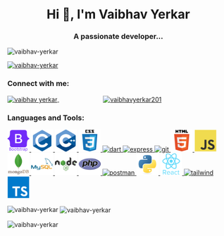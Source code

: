 <h1 align="center">Hi 👋, I'm Vaibhav Yerkar</h1>
<h3 align="center">A passionate developer...</h3>

<p align="left"> 
    <img src="https://komarev.com/ghpvc/?username=vaibhav-yerkar&label=Profile%20views&color=0e75b6&style=flat" alt="vaibhav-yerkar" /> 
</p>

<p align="left"> 
    <a href="https://github.com/ryo-ma/github-profile-trophy">
    <img src="https://github-profile-trophy.vercel.app/?username=vaibhav-yerkar" alt="vaibhav-yerkar" />
    </a> 
</p>

<h3 align="left">Connect with me:</h3>
<p align="left">
<a href="https://linkedin.com/in/vaibhav yerkar" target="blank" style="margin-right:100px;">
    <img align="center" src="https://raw.githubusercontent.com/rahuldkjain/github-profile-readme-generator/master/src/images/icons/Social/linked-in-alt.svg" alt="vaibhav yerkar" height="45" width="60" />
</a>
<a href="https://www.hackerrank.com/vaibhavyerkar201" target="blank">
    <img align="center" src="https://raw.githubusercontent.com/rahuldkjain/github-profile-readme-generator/master/src/images/icons/Social/hackerrank.svg" alt="vaibhavyerkar201" height="45" width="60" />
</a>
</p>
    <h3 align="left">Languages and Tools:</h3>
    <p align="left"> 
    <a href="https://getbootstrap.com" target="_blank" rel="noreferrer"> 
        <img src="https://raw.githubusercontent.com/devicons/devicon/master/icons/bootstrap/bootstrap-plain-wordmark.svg" alt="bootstrap" width="50" height="50"/> 
    </a> 
    <a href="https://www.cprogramming.com/" target="_blank" rel="noreferrer"> 
        <img src="https://raw.githubusercontent.com/devicons/devicon/master/icons/c/c-original.svg" alt="c" width="50" height="50" /> 
    </a> 
    <a href="https://www.w3schools.com/cpp/" target="_blank" rel="noreferrer"> 
        <img src="https://raw.githubusercontent.com/devicons/devicon/master/icons/cplusplus/cplusplus-original.svg" alt="cplusplus" width="50" height="50"/> 
    </a> 
    <a href="https://www.w3schools.com/css/" target="_blank" rel="noreferrer"> 
        <img src="https://raw.githubusercontent.com/devicons/devicon/master/icons/css3/css3-original-wordmark.svg" alt="css3" width="50" height="50"/> 
    </a> 
    <a href="https://dart.dev" target="_blank" rel="noreferrer"> 
        <img src="https://www.vectorlogo.zone/logos/dartlang/dartlang-icon.svg" alt="dart" width="50" height="50"/> 
    </a> 
    <a href="https://expressjs.com" target="_blank" rel="noreferrer"> 
        <img src="[[https://raw.githubusercontent.com/devicons/devicon/master/icons/express/express-original-wordmark.svg](https://avatars.githubusercontent.com/u/5658226?s=200&v=4)](https://user-images.githubusercontent.com/46530103/149555472-2e2ed369-9011-496e-9fe5-69facdf534e8.png)" alt="express" width="50" height="50"/> 
    </a> 
    <a href="https://git-scm.com/" target="_blank" rel="noreferrer"> 
        <img src="https://www.vectorlogo.zone/logos/git-scm/git-scm-icon.svg" alt="git" width="50" height="50"/> 
    </a> 
    <a href="https://www.w3.org/html/" target="_blank" rel="noreferrer"> 
        <img src="https://raw.githubusercontent.com/devicons/devicon/master/icons/html5/html5-original-wordmark.svg" alt="html5" width="50" height="50"/> 
    </a> 
    <a href="https://developer.mozilla.org/en-US/docs/Web/JavaScript" target="_blank" rel="noreferrer"> 
        <img src="https://raw.githubusercontent.com/devicons/devicon/master/icons/javascript/javascript-original.svg" alt="javascript" width="50" height="50"/> 
    </a> 
    <a href="https://www.mongodb.com/" target="_blank" rel="noreferrer"> 
        <img src="https://raw.githubusercontent.com/devicons/devicon/master/icons/mongodb/mongodb-original-wordmark.svg" alt="mongodb" width="50" height="50"/> 
    </a> 
    <a href="https://www.mysql.com/" target="_blank" rel="noreferrer"> 
        <img src="https://raw.githubusercontent.com/devicons/devicon/master/icons/mysql/mysql-original-wordmark.svg" alt="mysql" width="50" height="50"/> 
    </a> 
    <a href="https://nodejs.org" target="_blank" rel="noreferrer"> 
        <img src="https://raw.githubusercontent.com/devicons/devicon/master/icons/nodejs/nodejs-original-wordmark.svg" alt="nodejs" width="50" height="50"/> 
    </a> 
    <a href="https://www.php.net" target="_blank" rel="noreferrer"> 
        <img src="https://raw.githubusercontent.com/devicons/devicon/master/icons/php/php-original.svg" alt="php" width="50" height="50"/> 
    </a> 
    <a href="https://postman.com" target="_blank" rel="noreferrer"> 
        <img src="https://www.vectorlogo.zone/logos/getpostman/getpostman-icon.svg" alt="postman" width="50" height="50"/> 
    </a> 
    <a href="https://www.python.org" target="_blank" rel="noreferrer"> 
        <img src="https://raw.githubusercontent.com/devicons/devicon/master/icons/python/python-original.svg" alt="python" width="50" height="50"/> 
    </a> 
    <a href="https://reactjs.org/" target="_blank" rel="noreferrer"> 
        <img src="https://raw.githubusercontent.com/devicons/devicon/master/icons/react/react-original-wordmark.svg" alt="react" width="50" height="50"/> 
    </a> 
    <a href="https://tailwindcss.com/" target="_blank" rel="noreferrer"> 
        <img src="https://www.vectorlogo.zone/logos/tailwindcss/tailwindcss-icon.svg" alt="tailwind" width="50" height="50"/> 
    </a> 
    <a href="https://www.typescriptlang.org/" target="_blank" rel="noreferrer"> 
        <img src="https://raw.githubusercontent.com/devicons/devicon/master/icons/typescript/typescript-original.svg" alt="typescript" width="50" height="50"/> 
    </a> 
</p>

<p><img align="left" src="https://github-readme-stats.vercel.app/api/top-langs?username=vaibhav-yerkar&show_icons=true&locale=en&layout=compact" alt="vaibhav-yerkar" /></p>

<p>&nbsp;<img align="center" src="https://github-readme-stats.vercel.app/api?username=vaibhav-yerkar&show_icons=true&locale=en" alt="vaibhav-yerkar" /></p>

<p><img align="center" src="https://github-readme-streak-stats.herokuapp.com/?user=vaibhav-yerkar&" alt="vaibhav-yerkar" /></p>
